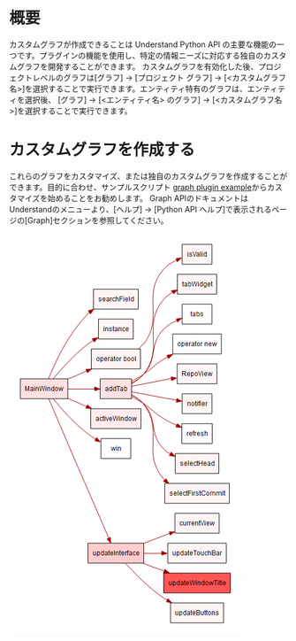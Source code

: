 # 概要
カスタムグラフが作成できることは Understand Python API の主要な機能の一つです。プラグインの機能を使用し、特定の情報ニーズに対応する独自のカスタムグラフを開発することができます。
カスタムグラフを有効化した後、プロジェクトレベルのグラフは[グラフ] -> [プロジェクト グラフ] -> [<カスタムグラフ名>]を選択することで実行できます。エンティティ特有のグラフは、エンティティを選択後、 [グラフ] -> [<エンティティ名> のグラフ] -> [<カスタムグラフ名>]を選択することで実行できます。




# カスタムグラフを作成する
これらのグラフをカスタマイズ、または独自のカスタムグラフを作成することができます。目的に合わせ、サンプルスクリプト [graph plugin example](https://documentation.scitools.com/html/python/graph.html)からカスタマイズを始めることをお勧めします。
Graph APIのドキュメントはUnderstandのメニューより、[ヘルプ] -> [Python API ヘルプ]で表示されるページの[Graph]セクションを参照してください。

![image](.doc/193376858-3e304851-dcb3-4280-9d03-e9ba75185bde.png)